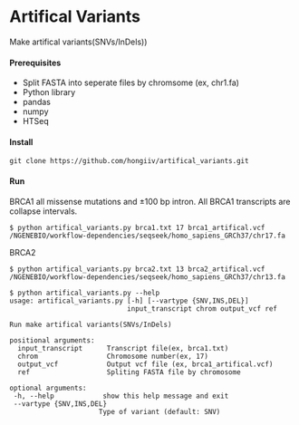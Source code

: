 # Artifical Variants

Make artifical variants(SNVs/InDels))

#### Prerequisites

* Split FASTA into seperate files by chromsome (ex, chr1.fa)
* Python library
 * pandas
 * numpy
 * HTSeq

#### Install

`git clone https://github.com/hongiiv/artifical_variants.git`

#### Run

BRCA1 all missense mutations and ±100 bp intron. All BRCA1 transcripts are collapse intervals.

`$ python artifical_variants.py brca1.txt 17 brca1_artifical.vcf /NGENEBIO/workflow-dependencies/seqseek/homo_sapiens_GRCh37/chr17.fa`

BRCA2 

`$ python artifical_variants.py brca2.txt 13 brca2_artifical.vcf /NGENEBIO/workflow-dependencies/seqseek/homo_sapiens_GRCh37/chr13.fa`

	$ python artifical_variants.py --help
	usage: artifical_variants.py [-h] [--vartype {SNV,INS,DEL}]
	                             input_transcript chrom output_vcf ref

	Run make artifical variants(SNVs/InDels)

	positional arguments:
	  input_transcript      Transcript file(ex, brca1.txt)
	  chrom                 Chromosome number(ex, 17)
	  output_vcf            Output vcf file (ex, brca1_artifical.vcf)
	  ref                   Spliting FASTA file by chromosome

	optional arguments:
 	 -h, --help            show this help message and exit
 	 --vartype {SNV,INS,DEL}
  	                      Type of variant (default: SNV)
